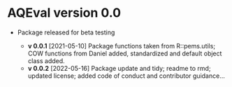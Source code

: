 # AQEval version 0.0

* Package released for beta testing 

    * __v 0.0.1__ [2021-05-10] Package functions taken from R::pems.utils; COW functions from Daniel added, standardized and default object class added.      
    * __v 0.0.2__ [2022-05-16] Package update and tidy; readme to rmd; updated license; added code of conduct and contributor guidance...
    
    
    
